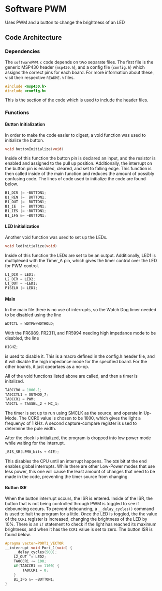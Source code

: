 # Software PWM
Uses PWM and a button to change the brightness of an LED

## Code Architecture
### Dependencies 
The `softwarePWM.c` code depends on two separate files. The first file is the generic MSP430  header (`msp430.h`), and a config file (`config.h`) which assigns the correct pins for each board. For more information about these, visit their respective `README.h` files.

```c
#include <msp430.h>
#include <config.h>
```
This is the section of the code which is used to include the header files.
### Functions 

#### Button Initialization

In order to make the code easier to digest, a void function was used to initialize the button.
```c
void buttonInitialize(void)
```
Inside of this function the button pin is declared an input, and the resistor is enabled and assigned to the pull up position. Additionally, the interrupt on the button pin is enabled, cleared, and set to falling edge. This function is then called inside of the main function and reduces the amount of possibly confusing code. The lines of code used to initialize the code are found below. 
```c 
B1_DIR |= ~BUTTON1;
B1_REN |=  BUTTON1;
B1_OUT |=  BUTTON1;
B1_IE  |=  BUTTON1;      
B1_IES |= ~BUTTON1;   
B1_IFG &= ~BUTTON1;   
```

#### LED Initialization
Another void function was used to set up the LEDs.
```c
void ledInitialize(void)
```
Inside of this function the LEDs are set to be an output. Additionally, LED1 is multiplexed with the Timer_A pin, which gives the timer control over the LED for PWM control.
```c 
L1_DIR = LED1; 
L2_DIR = LED2;
L1_OUT = ~LED1;
P1SEL0 |= LED1;
```

#### Main

In the main file there is no use of interrupts, so the Watch Dog timer needed to be disabled using the line 
```c
WDTCTL = WDTPW+WDTHOLD;
```
With the FR6989, FR2311, and FR5994 needing high impedance mode to be disabled, the line 
```c
HIGHZ;
```
is used to disable it. This is a macro defined in the config.h header file, and it will disable the high impedance mode for the specified board. For the other boards, it just opeartaes as a no-op. 

All of the void functions listed above are called, and then a timer is initalized. 
```c
TA0CCR0 = 1000-1;        
TA0CCTL1 = OUTMOD_7;     
TA0CCR1 = PWM;           
TA0CTL = TASSEL_2 + MC_1;
```
The timer is set up to run using SMCLK as the source, and operate in Up-Mode. The CCR0 value is chosen to be 1000, which gives the light a frequenyc of 1 kHz. A second capture-compare register is used to determine the pule width.

After the clock is initialized, the program is dropped into low power mode while waiting for the interrupt.
```c
_BIS_SR(LPM0_bits + GIE);
```
This disables the CPU until an interrupt happens. The `GIE` bit at the end enables global interrupts. While there are other Low-Power modes that use less power, this one will cause the least amount of changes that need to be made in the code, preventing the timer source from changing.

#### Button ISR
When the button interrupt occurs, the ISR is entered. Inside of the ISR, the button that is not being controlled through PWM is toggled to see if debouncing occurs. To prevent debouncing, a `__delay_cycles()` command is used to halt the program for a little. Once the LED is toggled, the the value of the `CCR1` register is increased, changing the brightness of the LED by 10%. There is an `if` statement to check if the light has reached its maximum brightness, and when it has the `CCR1` value is set to zero. The button ISR is found below.
```c
#pragma vector=PORT1_VECTOR    
__interrupt void Port_1(void) {
    __delay_cycles(500);       
    L2_OUT ^= LED2;            
    TA0CCR1 += 100;            
    if(TA0CCR1 == 1100) {      
        TA0CCR1 = 0;        
    }
    B1_IFG &= ~BUTTON1;        
}
```

